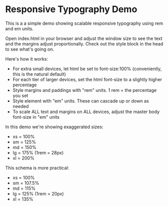 # Responsive Typography Demo

This is a a simple demo showing scalable responsive typography using rem and em units.

Open index.html in your browser and adjust the window size to see the text and the margins adjust proportionally. Check out the style block in the head to see what's going on.

Here's how it works:

- For extra small devices, let html be set to font-size:100% (conveniently, this is the natural default)
- For each tier of larger devices, set the html font-size to a slightly higher percentage
- Style margins and paddings with "rem" units. 1 rem = the percentage you set
- Style element with "em" units. These can cascade up or down as needed
- To scale ALL text and margins on ALL devices, adjust the master body font-size in "em" units

In this demo we're showing exaggerated sizes:

- xs = 100%
- sm = 125%
- md = 150%
- lg = 175% (1rem = 28px)
- xl = 200%

This schema is more practical: 

- xs = 100%
- sm = 107.5%
- md = 115%
- lg = 125% (1rem = 20px)
- xl = 135%
